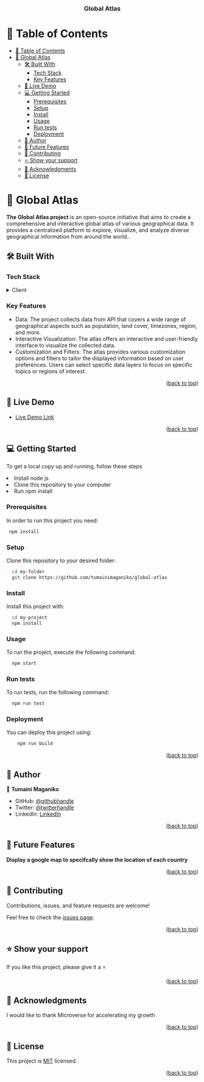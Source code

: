 
<div align="center">

  <h3><b>Global Atlas</b></h3>

</div>

<!-- TABLE OF CONTENTS -->

# 📗 Table of Contents

- [📗 Table of Contents](#-table-of-contents)
- [📖 Global Atlas ](#-global-atlas-)
  - [🛠 Built With ](#-built-with-)
    - [Tech Stack ](#tech-stack-)
    - [Key Features ](#key-features-)
  - [🚀 Live Demo ](#-live-demo-)
  - [💻 Getting Started ](#-getting-started-)
    - [Prerequisites](#prerequisites)
    - [Setup](#setup)
    - [Install](#install)
    - [Usage](#usage)
    - [Run tests](#run-tests)
    - [Deployment](#deployment)
  - [👥 Author ](#-author-)
  - [🔭 Future Features ](#-future-features-)
  - [🤝 Contributing ](#-contributing-)
  - [⭐️ Show your support ](#️-show-your-support-)
  - [🙏 Acknowledgments ](#-acknowledgments-)
  - [📝 License ](#-license-)

<!-- PROJECT DESCRIPTION -->

# 📖 Global Atlas <a name="about-project"></a>

**The Global Atlas project** is an open-source initiative that aims to create a comprehensive and interactive global atlas of various geographical data. It provides a centralized platform to explore, visualize, and analyze diverse geographical information from around the world..

## 🛠 Built With <a name="built-with"></a>

### Tech Stack <a name="tech-stack"></a>

<details>
  <summary>Client</summary>
  <ul>
    <li><a href="https://reactjs.org/">React.js</a></li>
    <li><a href="https://nodejs.org/en">Node js</a></li>
    <li><a href="https://redux.js.org/">Redux</a></li>
  </ul>
</details>

<!-- Features -->

### Key Features <a name="key-features"></a>

- Data: The project collects data from API that covers a wide range of geographical aspects such as population, land cover, timezones, region, and more.
- Interactive Visualization: The atlas offers an interactive and user-friendly interface to visualize the collected data.
- Customization and Filters: The atlas provides various customization options and filters to tailor the displayed information based on user preferences. Users can select specific data layers to focus on specific topics or regions of interest.

<p align="right">(<a href="#readme-top">back to top</a>)</p>

<!-- LIVE DEMO -->

## 🚀 Live Demo <a name="live-demo"></a>

- [Live Demo Link](https://global-atlas.onrender.com)

<p align="right">(<a href="#readme-top">back to top</a>)</p>

<!-- GETTING STARTED -->

## 💻 Getting Started <a name="getting-started"></a>


To get a local copy up and running, follow these steps

<li>Install node js</li>
<li>Clone this repository to your computer</li>
<li>Run npm install</li>

### Prerequisites

In order to run this project you need:


```sh
 npm install
```

### Setup

Clone this repository to your desired folder:


```sh
  cd my-folder
  git clone https://github.com/tumainimaganiko/global-atlas
```

### Install

Install this project with:


```sh
  cd my-project
  npm install
```


### Usage

To run the project, execute the following command:


```sh
  npm start
```

### Run tests

To run tests, run the following command:


```sh
  npm run test
```

### Deployment

You can deploy this project using:


```sh
    npm run build
```


<p align="right">(<a href="#readme-top">back to top</a>)</p>

<!-- AUTHOR -->

## 👥 Author <a name="authors"></a>

👤 **Tumaini Maganiko**

- GitHub: [@githubhandle](https://github.com/tumainimaganiko)
- Twitter: [@twitterhandle](https://twitter.com/Chief2maini)
- LinkedIn: [LinkedIn](https://www.linkedin.com/in/tumainimaganiko/)

<p align="right">(<a href="#readme-top">back to top</a>)</p>

<!-- FUTURE FEATURES -->

## 🔭 Future Features <a name="future-features"></a>

 **Display a google map to specifcally show the location of each country**

<p align="right">(<a href="#readme-top">back to top</a>)</p>

<!-- CONTRIBUTING -->

## 🤝 Contributing <a name="contributing"></a>

Contributions, issues, and feature requests are welcome!

Feel free to check the [issues page](https://github.com/tumainimaganiko/global-atlas/issues).

<p align="right">(<a href="#readme-top">back to top</a>)</p>

<!-- SUPPORT -->

## ⭐️ Show your support <a name="support"></a>

If you like this project, please give it a ⭐️

<p align="right">(<a href="#readme-top">back to top</a>)</p>

<!-- ACKNOWLEDGEMENTS -->

## 🙏 Acknowledgments <a name="acknowledgements"></a>

I would like to thank Microverse for accelerating my growth

<p align="right">(<a href="#readme-top">back to top</a>)</p>


<!-- LICENSE -->

## 📝 License <a name="license"></a>

This project is [MIT](./LICENSE) licensed.


<p align="right">(<a href="#readme-top">back to top</a>)</p>
